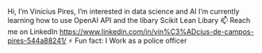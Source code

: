 Hi, I’m Vinícius Pires, I’m interested in data science and AI
I’m currently learning how to use OpenAI API and the libary Scikit Lean Libary
📫 Reach me on LinkedIn https://www.linkedin.com/in/vin%C3%ADcius-de-campos-pires-544a88241/
⚡ Fun fact: I Work as a police officer 
